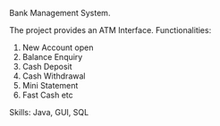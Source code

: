 Bank Management System.

The project provides an ATM Interface. 
Functionalities:
1) New Account open
2) Balance Enquiry
3) Cash Deposit
4) Cash Withdrawal
5) Mini Statement
6) Fast Cash etc

Skills: Java, GUI, SQL
